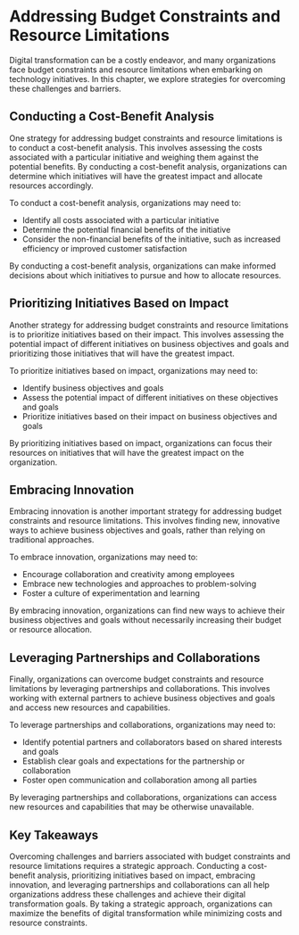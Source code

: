 Addressing Budget Constraints and Resource Limitations
=====================================================================================================

Digital transformation can be a costly endeavor, and many organizations face budget constraints and resource limitations when embarking on technology initiatives. In this chapter, we explore strategies for overcoming these challenges and barriers.

Conducting a Cost-Benefit Analysis
----------------------------------

One strategy for addressing budget constraints and resource limitations is to conduct a cost-benefit analysis. This involves assessing the costs associated with a particular initiative and weighing them against the potential benefits. By conducting a cost-benefit analysis, organizations can determine which initiatives will have the greatest impact and allocate resources accordingly.

To conduct a cost-benefit analysis, organizations may need to:

* Identify all costs associated with a particular initiative
* Determine the potential financial benefits of the initiative
* Consider the non-financial benefits of the initiative, such as increased efficiency or improved customer satisfaction

By conducting a cost-benefit analysis, organizations can make informed decisions about which initiatives to pursue and how to allocate resources.

Prioritizing Initiatives Based on Impact
----------------------------------------

Another strategy for addressing budget constraints and resource limitations is to prioritize initiatives based on their impact. This involves assessing the potential impact of different initiatives on business objectives and goals and prioritizing those initiatives that will have the greatest impact.

To prioritize initiatives based on impact, organizations may need to:

* Identify business objectives and goals
* Assess the potential impact of different initiatives on these objectives and goals
* Prioritize initiatives based on their impact on business objectives and goals

By prioritizing initiatives based on impact, organizations can focus their resources on initiatives that will have the greatest impact on the organization.

Embracing Innovation
--------------------

Embracing innovation is another important strategy for addressing budget constraints and resource limitations. This involves finding new, innovative ways to achieve business objectives and goals, rather than relying on traditional approaches.

To embrace innovation, organizations may need to:

* Encourage collaboration and creativity among employees
* Embrace new technologies and approaches to problem-solving
* Foster a culture of experimentation and learning

By embracing innovation, organizations can find new ways to achieve their business objectives and goals without necessarily increasing their budget or resource allocation.

Leveraging Partnerships and Collaborations
------------------------------------------

Finally, organizations can overcome budget constraints and resource limitations by leveraging partnerships and collaborations. This involves working with external partners to achieve business objectives and goals and access new resources and capabilities.

To leverage partnerships and collaborations, organizations may need to:

* Identify potential partners and collaborators based on shared interests and goals
* Establish clear goals and expectations for the partnership or collaboration
* Foster open communication and collaboration among all parties

By leveraging partnerships and collaborations, organizations can access new resources and capabilities that may be otherwise unavailable.

Key Takeaways
-------------

Overcoming challenges and barriers associated with budget constraints and resource limitations requires a strategic approach. Conducting a cost-benefit analysis, prioritizing initiatives based on impact, embracing innovation, and leveraging partnerships and collaborations can all help organizations address these challenges and achieve their digital transformation goals. By taking a strategic approach, organizations can maximize the benefits of digital transformation while minimizing costs and resource constraints.
